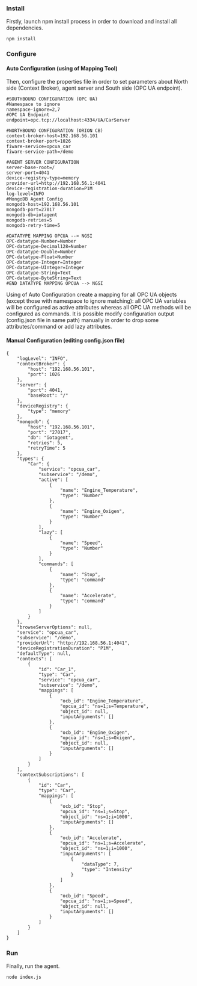### Install

Firstly, launch npm install process in order to download and install all dependencies.

```
npm install
```

### Configure

#### Auto Configuration (using of Mapping Tool)

Then, configure the properties file in order to set parameters about North side (Context Broker), agent server and South
side (OPC UA endpoint).

```
#SOUTHBOUND CONFIGURATION (OPC UA)
#Namespace to ignore
namespace-ignore=2,7
#OPC UA Endpoint
endpoint=opc.tcp://localhost:4334/UA/CarServer

#NORTHBOUND CONFIGURATION (ORION CB)
context-broker-host=192.168.56.101
context-broker-port=1026
fiware-service=opcua_car
fiware-service-path=/demo

#AGENT SERVER CONFIGURATION
server-base-root=/
server-port=4041
device-registry-type=memory
provider-url=http://192.168.56.1:4041
device-registration-duration=P1M
log-level=INFO
#MongoDB Agent Config
mongodb-host=192.168.56.101
mongodb-port=27017
mongodb-db=iotagent
mongodb-retries=5
mongodb-retry-time=5

#DATATYPE MAPPING OPCUA --> NGSI
OPC-datatype-Number=Number
OPC-datatype-Decimal128=Number
OPC-datatype-Double=Number
OPC-datatype-Float=Number
OPC-datatype-Integer=Integer
OPC-datatype-UInteger=Integer
OPC-datatype-String=Text
OPC-datatype-ByteString=Text
#END DATATYPE MAPPING OPCUA --> NGSI
```

Using of Auto Configuration create a mapping for all OPC UA objects (except those with namespace to ignore matching):
all OPC UA variables will be configured as active attributes whereas all OPC UA methods will be configured as commands.
It is possible modify configuration output (config.json file in same path) manually in order to drop some
attributes/command or add lazy attributes.

#### Manual Configuration (editing config.json file)

```
{
    "logLevel": "INFO",
    "contextBroker": {
        "host": "192.168.56.101",
        "port": 1026
    },
    "server": {
        "port": 4041,
        "baseRoot": "/"
    },
    "deviceRegistry": {
        "type": "memory"
    },
    "mongodb": {
        "host": "192.168.56.101",
        "port": "27017",
        "db": "iotagent",
        "retries": 5,
        "retryTime": 5
    },
    "types": {
        "Car": {
            "service": "opcua_car",
            "subservice": "/demo",
            "active": [
                {
                    "name": "Engine_Temperature",
                    "type": "Number"
                },
                {
                    "name": "Engine_Oxigen",
                    "type": "Number"
                }
            ],
            "lazy": [
            	{
                    "name": "Speed",
                    "type": "Number"
                }
            ],
            "commands": [
                {
                    "name": "Stop",
                    "type": "command"
                },
                {
                    "name": "Accelerate",
                    "type": "command"
                }
            ]
        }
    },
    "browseServerOptions": null,
    "service": "opcua_car",
    "subservice": "/demo",
    "providerUrl": "http://192.168.56.1:4041",
    "deviceRegistrationDuration": "P1M",
    "defaultType": null,
    "contexts": [
        {
            "id": "Car_1",
            "type": "Car",
            "service": "opcua_car",
            "subservice": "/demo",
            "mappings": [
                {
                    "ocb_id": "Engine_Temperature",
                    "opcua_id": "ns=1;s=Temperature",
                    "object_id": null,
                    "inputArguments": []
                },
                {
                    "ocb_id": "Engine_Oxigen",
                    "opcua_id": "ns=1;s=Oxigen",
                    "object_id": null,
                    "inputArguments": []
                }
            ]
        }
    ],
    "contextSubscriptions": [
        {
            "id": "Car",
            "type": "Car",
            "mappings": [
                {
                    "ocb_id": "Stop",
                    "opcua_id": "ns=1;s=Stop",
                    "object_id": "ns=1;i=1000",
                    "inputArguments": []
                },
                {
                    "ocb_id": "Accelerate",
                    "opcua_id": "ns=1;s=Accelerate",
                    "object_id": "ns=1;i=1000",
                    "inputArguments": [
                        {
                            "dataType": 7,
                            "type": "Intensity"
                        }
                    ]
                },
                {
                    "ocb_id": "Speed",
                    "opcua_id": "ns=1;s=Speed",
                    "object_id": null,
                    "inputArguments": []
                }
            ]
        }
    ]
}
```

### Run

Finally, run the agent.

```
node index.js
```
